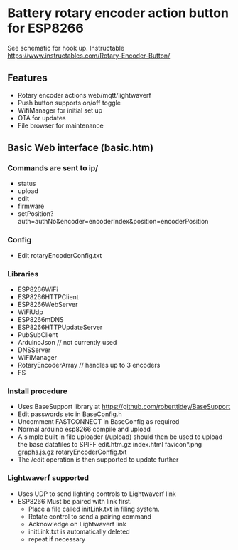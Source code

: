 # Battery rotary encoder action button for ESP8266

See schematic for hook up.
Instructable https://www.instructables.com/Rotary-Encoder-Button/

## Features
- Rotary encoder actions web/mqtt/lightwaverf
- Push button supports on/off toggle
- WifiManager for initial set up
- OTA for updates
- File browser for maintenance

## Basic Web interface (basic.htm)
### Commands are sent to ip/
- status
- upload
- edit
- firmware
- setPosition?auth=authNo&encoder=encoderIndex&position=encoderPosition

### Config
- Edit rotaryEncoderConfig.txt
	
### Libraries
- ESP8266WiFi
- ESP8266HTTPClient
- ESP8266WebServer
- WiFiUdp
- ESP8266mDNS
- ESP8266HTTPUpdateServer
- PubSubClient
- ArduinoJson // not currently used
- DNSServer
- WiFiManager
- RotaryEncoderArray // handles up to 3 encoders
- FS

### Install procedure
- Uses BaseSupport library at https://github.com/roberttidey/BaseSupport
- Edit passwords etc in BaseConfig.h
- Uncomment FASTCONNECT in BaseConfig as required
- Normal arduino esp8266 compile and upload
- A simple built in file uploader (/upload) should then be used to upload the base datafiles to SPIFF
  edit.htm.gz
  index.html
  favicon*.png
  graphs.js.gz
  rotaryEncoderConfig.txt
- The /edit operation is then supported to update further
	
### Lightwaverf supported
- Uses UDP to send lighting controls to Lightwaverf link
- ESP8266 Must be paired with link first.
	- Place a file called initLink.txt in filing system.
	- Rotate control to send a pairing command
	- Acknowledge on Lightwaverf link
	- initLink.txt is automatically deleted
	- repeat if necessary
